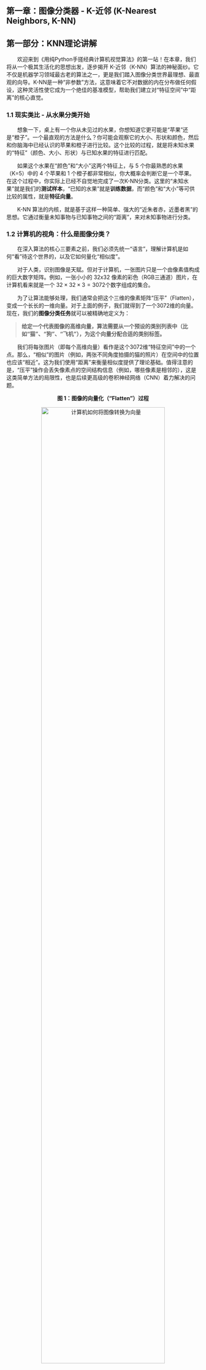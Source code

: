 ## 第一章：图像分类器 - K-近邻 (K-Nearest Neighbors, K-NN)

## 第一部分：KNN理论讲解
&emsp;&emsp;欢迎来到《用纯Python手搓经典计算机视觉算法》的第一站！在本章，我们将从一个极其生活化的思想出发，逐步揭开 K-近邻（K-NN）算法的神秘面纱。它不仅是机器学习领域最古老的算法之一，更是我们踏入图像分类世界最理想、最直观的向导。K-NN是一种“非参数”方法，这意味着它不对数据的内在分布做任何假设，这种灵活性使它成为一个绝佳的基准模型，帮助我们建立对“特征空间”中“距离”的核心直觉。

### 1.1 现实类比 - 从水果分类开始

&emsp;&emsp;想象一下，桌上有一个你从未见过的水果，你想知道它更可能是“苹果”还是“橙子”。一个最直观的方法是什么？你可能会观察它的大小、形状和颜色，然后和你脑海中已经认识的苹果和橙子进行比较。这个比较的过程，就是将未知水果的“特征”（颜色、大小、形状）与已知水果的特征进行匹配。

&emsp;&emsp;如果这个水果在“颜色”和“大小”这两个特征上，与 5 个你最熟悉的水果（K=5）中的 4 个苹果和 1 个橙子都非常相似，你大概率会判断它是一个苹果。在这个过程中，你实际上已经不自觉地完成了一次K-NN分类。这里的“未知水果”就是我们的**测试样本**，“已知的水果”就是**训练数据**，而“颜色”和“大小”等可供比较的属性，就是**特征向量**。

&emsp;&emsp;K-NN 算法的内核，就是基于这样一种简单、强大的“近朱者赤，近墨者黑”的思想。它通过衡量未知事物与已知事物之间的“距离”，来对未知事物进行分类。

### 1.2 计算机的视角：什么是图像分类？

&emsp;&emsp;在深入算法的核心三要素之前，我们必须先统一“语言”，理解计算机是如何“看”待这个世界的，以及它如何量化“相似度”。

&emsp;&emsp;对于人类，识别图像是天赋。但对于计算机，一张图片只是一个由像素值构成的巨大数字矩阵。例如，一张小小的 32x32 像素的彩色（RGB三通道）图片，在计算机看来就是一个 $32\times32 \times 3 = 3072$个数字组成的集合。

&emsp;&emsp;为了让算法能够处理，我们通常会把这个三维的像素矩阵“压平”（Flatten），变成一个长长的一维向量。对于上面的例子，我们就得到了一个3072维的向量。现在，我们的**图像分类任务**就可以被精确地定义为：

> **给定一个代表图像的高维向量，算法需要从一个预设的类别列表中（比如“猫”、“狗”、“飞机”），为这个向量分配合适的类别标签。**

&emsp;&emsp;我们将每张图片（即每个高维向量）看作是这个3072维“特征空间”中的一个点。那么，“相似”的图片（例如，两张不同角度拍摄的猫的照片）在空间中的位置也应该“相近”。这为我们使用“距离”来衡量相似度提供了理论基础。值得注意的是，“压平”操作会丢失像素点的空间结构信息（例如，哪些像素是相邻的），这是这类简单方法的局限性，也是后续更高级的卷积神经网络（CNN）着力解决的问题。
<p align="center"><b>图 1：图像的向量化（“Flatten”）过程</b></p>
<p align="center">
<img src="./assets/1-1_images_to_vector.png" alt="计算机如何将图像转换为向量" width="80%">
</p>
<p align="center" style="font-size: 14px; color: #6c757d; line-height: 1.5;">

> **说明：** 左侧是一个简化的$5 \times 5$单通道图像，其中红色代表前景（值为 1），灰色代表背景（值为 0）。
>经过“Flatten”操作后，它被转换为一个 25 维的一维行向量，算法将基于这个向量进行后续计算。



### 1.3 核心三要素

&emsp;&emsp;我们已经从生活例子中体会了 K-NN 的直觉思想：相似的对象往往有相似的属性。接下来，我们将从算法设计的角度，逐步把这种直觉形式化为可以计算的数学模型。要让这个简单的思想变成一个可以工作的算法，我们需要定义三个核心要素：

#### 1.3.1 距离度量 (Distance Metric)：如何定义“相似”？

&emsp;&emsp;“相似”是一个模糊的概念，在数学中，我们用“距离”来精确地衡量它。距离越近，代表相似度越高。在处理多维特征（比如一张图片的所有像素）时，最常用的两种距离计算方法是：

* **L2 距离 (欧氏距离, Euclidean Distance)**
  &emsp;&emsp;这可以想象成空间中两点间的直线距离，就像鸟的飞行路线，也是我们最熟悉、最直观的距离度量。例如，在二维空间中，点 A(1, 2) 和点 B(4, 6) 之间的 L2 距离是 $\sqrt{(4-1)^2 + (6-2)^2} = \sqrt{9+16} = 5$。因为 L2 距离计算了差值的平方，所以它对较大的差异（即异常值）非常敏感，一个维度上的巨大差异会显著影响整体距离。

* **L1 距离 (曼哈顿距离, Manhattan Distance)**
  &emsp;&emsp;这可以想象成在城市网格状的街道上，从一个十字路口走到另一个十字路口需要走过的街区总长度。它衡量的是两个点在标准坐标轴上的绝对轴距总和。对于同样的点 A(1, 2) 和 B(4, 6)，L1 距离是 $|4-1| + |6-2| = 3+4 = 7$。由于 L1 距离不进行平方操作，它对所有维度的差异都一视同仁，因此对异常值的鲁棒性比L2距离更好。

&emsp;&emsp;选择哪种距离度量，取决于数据的特征和具体的应用场景。对于图像像素这类同质化的特征，两者通常都可以取得不错的效果。

#### 1.3.2 K 值的选择：找多少个“邻居”？

&emsp;&emsp;K 值的选择，即邻居的数量，对模型的最终预测结果有决定性的影响。它是一个需要我们手动设置的“超参数”（Hyperparameter），直接关系到模型的复杂度和泛化能力。

* **K 值过小**：模型会变得非常敏感，容易受到噪声数据的影响。如果 K=1，模型仅仅依赖于最近的一个邻居。想象一个被错误标记的训练样本（一张猫的图片被标为“狗”），如果一个新的测试样本恰好离这个错误样本最近，1-NN分类器就会自信地做出错误判断。这会导致模型学习了训练集中的噪声和特例，而不是数据的整体规律，我们称之为**过拟合 (Overfitting)**。

* **K 值过大**：模型会变得非常“迟钝”，倾向于忽略数据中局部的、细微的特征。如果 K 值等于全体样本数量，那无论新样本是什么，预测结果都会是训练集中数量最多的那个类别，这显然不是我们想要的。过大的K值会使决策边界过于平滑，无法捕捉数据的复杂结构，我们称之为**欠拟合 (Underfitting)**。


&emsp;&emsp;选择一个合适的 K 值至关重要。在实际应用中，我们不能用测试集来选择K值（因为这相当于“作弊”），而是通常会采用一种叫做**交叉验证 (Cross-Validation)** 的方法：从训练集中分出一部分作为“验证集”，用剩余的训练数据训练模型，然后在验证集上评估不同K值的表现，最终选择表现最好的那个K值。为了避免投票时出现平局，K值通常被选为奇数。

<p align="center"><b>图 2：K 值对预测结果的影响（同一测试点）</b></p>

<div style="display: flex; justify-content: center; align-items: center; gap: 12px;">
  <figure style="text-align: center;">
    <img src="./assets/1-2_knn_k3.png" alt="K=3 邻域与预测（结果 B）" width="100%">
    <figcaption>图 2 (a)：K = 3 时预测结果 B</figcaption>
  </figure>
  <figure style="text-align: center;">
    <img src="./assets/1-3_knn_k5.png" alt="K=5 邻域与预测（结果 A）" width="100%">
    <figcaption>图 2 (b)：K = 5 时预测结果 A</figcaption>
  </figure>
</div>

> **说明：** 绿色星形为测试点；圆点为 Class A，叉号为 Class B；虚线圆表示到第 K 个邻居的距离。  
> K 越小，模型越“敏感”（可能过拟合）；K 越大，模型越“平滑”（可能欠拟合）。

### 1.3.3 分类决策规则 (Decision Rule)：如何根据邻居做决定？

&emsp;&emsp;找到了 K 个最相似的“邻居”后，我们就需要一个规则来做出最终的判断。

* **多数投票 (Majority Vote)**: 这是最常用、最简单的规则。在 K 个邻居中，分别统计每个类别的数量，数量最多的那个类别，就是我们对新样本的预测类别。每个邻居的“话语权”都是平等的。

* **距离加权投票 (Distance-weighted Voting)**: 一种更精细的策略。它认为，距离更近的邻居应该有更大的影响力。因此，每个邻居的投票权重可以设置为其距离的倒数（例如 $1/d$）。这样，即使在K个邻居中，某个类别的数量不占优，但如果属于该类别的邻居都离测试点非常近，它依然有可能胜出。这种方法可以有效减小K值选择对结果的影响。

### 1.4 算法的数学描述

&emsp;&emsp;现在，我们用更严谨的数学语言来统一描述 K-NN 的完整流程。

#### 1.4.1 距离度量公式

假设我们有两个 $n$ 维的样本点，$x = (x_1, x_2, ..., x_n)$ 和 $y = (y_1, y_2, ..., y_n)$；



* **L2 距离 (欧氏距离)** 的计算公式为：

$$
d_2(x, y) = \sqrt{\sum_{i=1}^{n} (x_i - y_i)^2}
$$

* **L1 距离 (曼哈顿距离)** 的计算公式为：

$$
d_1(x, y) = \sum_{i=1}^{n} |x_i - y_i|
$$

* **更一般地，Lp 距离 (闵可夫斯基距离) 的定义为**：

$$
d_p(x, y) = \left(\sum_{i=1}^{n} |x_i - y_i|^p\right)^{1/p}, \quad p \ge 1
$$

  其中，当 $p=1$ 时为曼哈顿距离，当 $p=2$ 时为欧氏距离。

<p align="center"><b>图 3：L1（曼哈顿）与 L2（欧氏）等距曲线对比</b></p>

<div style="display: flex; justify-content: center; align-items: center;">
  <figure style="text-align: center; width: 50%;">
    <img src="./assets/1-4_lp_iso_curves.png" alt="L1 与 L2 等距曲线对比" style="width:100%; border:1px solid #ccc; border-radius:6px;">

  </figure>
</div>

> **说明：**  
> L2（欧氏距离）的等距曲线为**圆形**，表示在所有方向上距离权重相同；  
> L1（曼哈顿距离）的等距曲线为**菱形**，表示沿坐标轴方向的距离占主导。  
> 因此，不同的距离度量会改变“邻域”的形状，进而影响 $N_k(x)$ 的组成和最终分类结果。


#### 1.4.2 分类决策的数学表达

&emsp;&emsp;给定一个测试样本 $x_{test}$，以及包含 $N$ 个样本的训练集 $D = \{(x_1, y_1), ..., (x_N, y_N)\}$，其中 $y_i$ 是样本 $x_i$ 的类别标签。K-NN 的预测过程可以分为以下两步：

1. **寻找邻居**：在训练集 $D$ 中，找到距离 $x_{test}$ 最近的 $K$ 个样本点，构成邻居集合 $N_k(x_{test})$。

2. **投票决策**：通过多数投票法做出预测，选择邻居集合中出现次数最多的类别作为预测结果 $\hat{y}$：

$$
\hat{y} = \underset{c}{\text{argmax}} \sum_{x_i, y_i \in N_k(x_{\text{test}})} I(y_i = c)
$$



&emsp;&emsp;这个公式看起来复杂，但它的含义非常直白：“对于每一个可能的类别 `c`，我们去统计邻居集合 $N_k(x_{test})$ 中有多少样本的标签 $y_i$ 等于 `c`（$I(\cdot)$ 是指示函数，条件成立时为 1，否则为 0）。最后，我们选择那个让总和最大的类别作为最终的预测结果 $\hat{y}$。”

### 1.5 算法实现流程

<p align="center"><b>K-NN 算法预测流程图</b></p>
<p align="center">
  <img src="./assets/knn.svg" alt="K-NN 算法预测流程图" width="100%">
</p>

&emsp;&emsp;K-NN 分类器的预测过程可以形式化地描述为以下算法。该算法的输入为一个测试样本，输出为其预测的类别标签。

---
**算法 1：K-近邻分类算法**

**输入：**

* 测试样本 $x_{test}$

* 训练集 $D = \{(x_1, y_1), (x_2, y_2), ..., (x_N, y_N)\}$

* 邻居数 $K$

* 距离度量函数 $d(\cdot, \cdot)$

**输出：**

* 测试样本的预测类别 $\hat{y}$

**方法：**

1. **初始化距离集合**：创建一个空列表 $L$。

2. **计算距离**：对于 $i$ 从 $1$ 到 $N$，执行以下操作：
   a.  计算 $x_{test}$ 与训练样本 $x_i$ 之间的距离 $dist = d(x_{test}, x_i)$。这是预测阶段计算开销最大的部分，总时间复杂度为 $O(N \cdot D)$，其中 $D$ 是数据维度。
   b.  将序对 $(dist, y_i)$ 存入列表 $L$。

3. **排序**：根据距离 $dist$ 对列表 $L$ 进行升序排序。这一步的时间复杂度通常为 $O(N \log N)$。

4. **确定邻居**：选取排序后列表 $L$ 的前 $K$ 个元素，构成最近邻集合 $N_k$。

5. **投票决策**：在集合 $N_k$ 中，通过多数投票法（或加权投票法）确定出现次数最多的类别。

6. **返回结果**：将出现次数最多的类别作为预测结果 $\hat{y}$ 并返回。

*要对整个测试集进行预测，只需对测试集中的每一个样本* $x_{test}$ *独立执行以上算法即可。*

---

&emsp;&emsp;为了提高效率，可以不必对整个列表进行完整排序，而只需找到前 K 小的元素即可，这可以通过更高效的数据结构（如堆）将复杂度优化到 $O(N \log K)$。在更高级的应用中，还会使用KD树、球树等空间数据结构来加速第2步的邻居搜索过程。

### 1.6 优缺点分析

&emsp;&emsp;该算法具有简单直观的特点，其原理易于理解，实现过程简便且可解释性强。它属于“**懒惰学习**”(Lazy Learning)，在训练阶段仅需存储数据，无需进行耗时的计算。同时，它对数据分布没有特别假设，能很好地适应各种非线性可分的数据，并且天然支持多分类问题，无需任何修改便可直接应用于多分类场景。

&emsp;&emsp;此算法也存在一些不足。在预测阶段，它需要计算新样本与所有训练样本的距离，当训练集规模很大时，计算复杂度极高，非常耗时。它对**样本不平衡问题**较为敏感，若数据集中某个类别的样本数量远多于其他类别，模型往往会倾向于预测多数类。此外，在非常高维的空间中，由于所有点之间的距离可能趋向于相等，“距离”概念可能失去意义，即出现“**维度灾难**”，导致算法在高维数据中失效。而且，该算法对特征缩放敏感，若不同特征的数值范围差异巨大，数值范围大的特征会在距离计算中占据主-导，因此通常需要先对数据进行标准化处理。
### 1.7 小结与拓展

&emsp;&emsp;K-NN 算法通过“少数服从多数”的邻居投票策略，为我们提供了一种最直观、最简单的分类方法。理解 K-NN 不仅能帮助我们掌握一种实用的分类算法，更为后续学习更复杂的模型打下了坚实基础。

#### 拓展思考

1. **非参数模型的意义**：K-NN 是一个典型的非参数模型。它不对数据的内在分布做任何假设，模型复杂度会随着训练数据的增多而增加。它的“模型”就是全部训练数据本身。这与参数模型（如线性回归）形成对比，后者将数据的所有信息压缩到一组固定数量的参数（权重）中，无论数据量多大，模型大小不变。

2. **概率视角**：如果将邻居的投票比例视为对各类别的后验概率估计，K-NN 也可以被理解为一种基于经验分布的、非常直接的概率分类器。例如，若K=5的邻居中有3个是猫，2个是狗，我们可以认为该样本是猫的概率为60%，是狗的概率为40%。这为我们提供了预测的置信度。

3. **维度灾难的本质**：随着维度的增加，高维空间会变得极其稀疏，任意两点之间的距离差异会变得不明显（都很大），从而削弱了 K-NN 算法赖以生存的“邻近”概念的区分能力。应对维度灾难的常用方法包括特征选择（挑选最重要的特征）和特征提取/降回维（如使用主成分分析PCA等方法将高维数据投影到低维空间）。


## 第二部分：代码实现详解

&emsp;&emsp;理论是指导思想，而高质量的代码则是将思想变为现实的艺术。在本节中，我们将深入 `knn_classifier.py` 的内部，像剥洋葱一样，一层层地解析我们是如何用纯 NumPy 将 K-NN 算法的核心逻辑转化为健壮、高效的程序的。我们将重点关注几个体现了“工程智慧”的关键设计。

### 2.1 `KNNClassifier` 类设计：搭建算法的骨架

&emsp;&emsp;为了将算法封装成一个可复用、接口清晰的模块，我们首先设计了 `KNNClassifier` 这个类。它的核心设计遵循了“懒惰学习”的本质，将数据存储与计算预测分离。

&emsp;&emsp;我们先来看一下这个类的基本框架：

```python
class KNNClassifier:
    def __init__(self, p: float = 2.0) -> None:
        # ... 初始化 ...
        pass
    
    def fit(self, X: np.ndarray, y: np.ndarray) -> "KNNClassifier":
        # ... 存储数据 ...
        pass
        
    def predict(self, X: np.ndarray, k: int = 5, ...) -> np.ndarray:
        # ... 进行预测 ...
        pass
```

可以看到，整个类的结构由三个核心方法组成，每个方法职责分明：

* `def __init__(self, p: float = 2.0) -> None:`
    分类器在初始化时，只接收一个用于定义距离度量方式的参数 `p`（闵可夫斯基距离的阶数，默认为2，即欧氏距离）。此时，模型内部不包含任何数据，它只是一个定义了“如何测量距离”的空壳。

* `def fit(self, X: np.ndarray, y: np.ndarray) -> "KNNClassifier":`
    此方法完美体现了 K-NN 的“懒惰”特性。与需要耗时学习参数的复杂模型不同，这里的 `fit` 方法不进行任何计算。它的唯一职责就是接收训练数据 `X` 和训练标签 `y`，然后将它们“记住”（存为类的内部变量 `self._X` 和 `self._y`）。所有的“重活”都被推迟到了预测阶段。

* `def predict(self, X: np.ndarray, k: int = 5, ... ) -> np.ndarray:`
    这才是算法的核心计算所在。它接收新的测试数据 `X`，并要求在此时才指定邻居数量 `k`。这种设计提供了极大的灵活性，允许我们在不重新“训练”模型的情况下，轻松地用不同的 `k` 值进行多次实验，这对于超参数调优至关重要。


### 2.2 核心亮点 1：从循环到向量化的高效距离计算

&emsp;&emsp;K-NN 预测阶段最大的性能瓶颈在于计算一个测试样本与所有训练样本之间的距离。最朴素、最直观的方法，就是使用两层 for 循环，像这样：

```python
# 一种非常低效的实现方式 (两层循环)
# (此代码为教学示例，并未包含在最终的 knn_classifier.py 中)
num_test = X_test.shape[0]
num_train = self.X_train.shape[0]
dists = np.zeros((num_test, num_train))
for i in range(num_test):
    for j in range(num_train):
        dists[i, j] = np.sqrt(np.sum((X_test[i] - self.X_train[j])**2))
```

&emsp;&emsp;这种方法在处理大数据时效率极低。为了解决这个问题，我们利用了 NumPy 强大的能力，将循环操作转换为了高效的矩阵运算。对于最常用的 L2 (欧氏) 距离，其距离的平方可以利用线性代数公式展开：

$$
|A-B|^2 = |A|^2 + |B|^2 - 2A \cdot B^T
$$

&emsp;&emsp;这个公式的巧妙之处在于，它将一个涉及逐元素相减的复杂运算，拆解成了三个独立的、可以被高度优化的矩阵/向量运算。我们的 `_pairwise_minkowski` 函数正是基于此原理实现：

```python
# knn/knn_classifier.py (部分代码)

# ...
if p == 2:
    # 1. 计算 A 中每个向量的平方和 ||A||^2
    A2 = np.sum(A * A, axis=1, keepdims=True)  # 形状: (m,1)

    # 2. 计算 B 中每个向量的平方和 ||B||^2
    B2 = np.sum(B * B, axis=1, keepdims=True).T  # 形状: (1,n)

    # 3. 计算两个矩阵的点积 2A·B^T
    G = A @ B.T  # 形状: (m,n)

    # 4. 组合三部分得到距离的平方
    sq = A2 + B2 - 2.0 * G

    # 5. 最后开方得到最终的欧氏距离
    return np.sqrt(sq, dtype=A.dtype)
```

&emsp;&emsp;在这段代码中，`np.sum` 和 `@`（矩阵乘法）都可以调用底层高度优化的线性代数库（BLAS），其计算速度远非 Python 的 for 循环所能比拟。更重要的是，这个方法避免了在内存中创建一个巨大的、形状为 `(测试样本数, 训练样本数, 特征维度)` 的中间数组，从而极大地提升了计算效率和内存使用效率。


### 2.3 核心亮点 2：严谨的投票平局打破规则

&emsp;&emsp;在多数投票环节，一个常见但容易被忽略的问题是：如果多个类别的票数完全相同怎么办？例如，当 K=4 时，可能有 2 个邻居是“猫”，2 个是“狗”。一个健壮的算法必须能够在这种情况下，给出一个确定性的、不含糊的预测结果。

&emsp;&emsp;为此，我们设计了一个严谨的“三步平局打破规则”，并在 `_vote_with_tiebreak` 函数中实现。其逻辑如下：

1.  **多数票优先**：首先，通过 `np.unique` 统计所有邻居的标签，找到票数最多的那个类别。如果只有一个类别票数最高，那么它就是胜者。

```python
unique_labels, counts = np.unique(labels, return_counts=True)
max_count = np.max(counts)
candidates = unique_labels[counts == max_count]
if candidates.size == 1:
return candidates[0]
```

2.  **距离和次之**：如果存在多个票数并列的候选类别，代码会进入下一步。它会遍历这些候选者，并为每一个候选者计算其对应邻居的**距离总和**。我们优先选择那个距离总和更小的类别，因为这代表它在整体上离测试点更“近”。

```python
# (在 for 循环中)
mask = labels == lab
s = float(np.sum(dists[mask]))
if best_sum is None or s < best_sum:
best_sum = s
best_label = lab
```

3.  **标签值兜底**：在极小概率下，如果连距离总和都完全一样，代码会选择**数值上更小**的那个类别标签（例如，在“3”和“8”之间选择“3”）。这一步是最终的保障，确保无论输入如何，函数的输出总是唯一的、可复现的。

```python
# (在 for 循环的条件判断中)
... or (s == best_sum and lab < best_label):
best_sum = s
best_label = lab
```

&emsp;&emsp;通过这些精心设计的细节，我们的 `KNNClassifier` 不仅是一个能工作的模型，更是一个在效率和健壮性上都经过深思熟虑的工程实现。

## 第三部分：实验结果与分析

&emsp;&emsp;理论和代码最终都需要通过实验来检验。在本节中，我们将展示 `KNNClassifier` 在多个标准和自定义数据集上的表现，并对实验结果进行深入的分析与讨论。

### 3.1 实验总览与运行指南

&emsp;&emsp;为了全面地评估我们手搓的 K-NN 算法，我们设计并运行了 5 个独立的实验。所有实验脚本都位于 `knn/experiments/` 目录下，并且可以通过命令行灵活地调用。

&emsp;&emsp;在运行任何实验前，请确保您已处在项目根目录 (`cs-vision-homework/`) 下，并已激活 Python 虚拟环境 (`source venv/bin/activate`)。

| 实验脚本 | 数据集 | 核心功能与产出 | 示例运行指令 |
| :--- | :--- | :--- | :--- |
| `toy_dataset.py` | 2D 虚拟数据 | 可视化不同 K 值下的**决策边界**，直观理解过拟合与欠拟合。 | `python3 -m knn.experiments.toy_dataset --k 1` |
| `digits_experiment.py` | Digits (8x8) | 在低维手写数字上分类，生成**混淆矩阵**以评估模型在各类别上的表现。 | `python3 -m knn.experiments.digits_experiment --k 3` |
| `mnist_experiment.py` | MNIST (28x28) | 在更大型的手写数字集上分类，并检验模型在更大规模数据上的性能。 | `python3 -m knn.experiments.mnist_experiment --k 3` |
| `image_folder.py` | 自定义图片 | **通用性最强**的实验，可对任意按文件夹分类的图片进行分类，并支持自动下载。 | `python3 -m knn.experiments.image_folder --data-dir ./data/flower_photos --download-url <URL>` |
| `cifar10_experiment.py`| CIFAR-10 | 在复杂的彩色图像数据集上进行大规模实验，寻找最优 K 值。 | `python3 -m knn.experiments.cifar10_experiment` |

### 3.2 核心实验结果展示

&emsp;&emsp;我们将重点展示几个最具代表性的实验结果，以揭示 K-NN 算法的特性与能力边界。

#### 3.2.1 CIFAR-10 实验：寻找最优 K 值

&emsp;&emsp;我们在完整的 CIFAR-10 数据集（50000 训练样本，10000 测试样本）上，使用 L2 距离测试了一系列 K 值，实验结果如下：

| K 值 | 准确率 (Accuracy) |
| :--: | :---------------: |
|  1   |      0.3539       |
|  3   |      **0.3561** |
|  5   |      0.3547       |
|  8   |      0.3525       |
|  10  |      0.3490       |
|  12  |      0.3508       |
|  15  |      0.3487       |
|  20  |      0.3374       |

<p align="center"><b>图 4：CIFAR-10 实验部分预测结果 (K=3)</b></p>
<p align="center">
<img src="./experiments/cifar10_results/cifar10_prediction_visualization.png" alt="CIFAR-10 预测结果" width="80%">
</p>

&emsp;&emsp;从结果中可以清晰地看到，K-NN 在这个复杂的彩色图像数据集上的表现并不理想，最佳准确率仅为 **35.61%**，出现在 **K=3** 时。

#### 3.2.2 Digits 与 MNIST 实验：在高对比度场景下的优异表现

&emsp;&emsp;与在 CIFAR-10 上的挣扎表现不同，当面对背景干净、目标居中、类内差异小的手写数字数据集时，我们的 K-NN 分类器展现出了惊人的性能。在 Digits (8x8) 数据集上，准确率轻松达到了 **98.89%**；在更大规模的 MNIST 数据集上，准确率也高达 **96.91%**。

<p align="center"><b>图 5：Digits (左) 与 MNIST (右) 数据集上的混淆矩阵</b></p>
<div style="display: flex; justify-content: center; align-items: center; gap: 12px;">
  <figure style="text-align: center;">
    <img src="./experiments/digits_results/digits_confusion_matrix.png" alt="Digits 混淆矩阵" width="100%">
    <figcaption>图 5 (a)：Digits 混淆矩阵 (K=3, 准确率 98.89%)</figcaption>
  </figure>
  <figure style="text-align: center;">
    <img src="./experiments/mnist_results/mnist_confusion_matrix.png" alt="MNIST 混淆矩阵" width="100%">
    <figcaption>图 5 (b)：MNIST 混淆矩阵 (K=3, 准确率 96.91%)</figcaption>
  </figure>
</div>

&emsp;&emsp;两份混淆矩阵的对角线都非常“明亮”，表示绝大多数样本都被正确分类，证明了 K-NN 在处理这类结构化数据时的有效性。

#### 3.2.3 Toy Dataset 实验：决策边界的可视化

&emsp;&emsp;为了直观地理解 K 值对模型复杂度的影响，我们在二维虚拟数据集上绘制了决策边界。

<p align="center"><b>图 6：不同 K 值下的决策边界对比</b></p>
<div style="display: flex; justify-content: center; align-items: center; gap: 12px;">
  <figure style="text-align: center;">
    <img src="./experiments/toy_dataset_results/decision_boundary_k1_p2.png" alt="K=1 时的决策边界" width="100%">
    <figcaption>图 6 (a)：K=1 时，边界复杂，出现“半岛”，有过拟合倾向。</figcaption>
  </figure>
  <figure style="text-align: center;">
    <img src="./experiments/toy_dataset_results/decision_boundary_k15_p2.png" alt="K=15 时的决策边界" width="100%">
    <figcaption>图 6 (b)：K=15 时，边界变得平滑，泛化能力更强。</figcaption>
  </figure>
</div>

> **[提示]**：要生成 K=15 的图，你需要运行 `python3 -m knn.experiments.toy_dataset --k 15`。

### 3.3 结果分析与讨论：为何性能差异如此巨大？

&emsp;&emsp;实验结果提出了一个核心问题：**为什么我们手搓的 K-NN 模型，在 MNIST 和 Digits 数据集上能轻松达到 96% 以上的惊人准确率，而在更“真实”的 CIFAR-10 和 Flower Photos 数据集上却只有 30-35% 左右？**

&emsp;&emsp;答案深刻地揭示了 K-NN 这类基于“像素距离”的简单模型的**核心局限性**。

1.  **数据集的本质差异**
    * **MNIST/Digits**：这些数据集的图像具有高度的结构化特征：**黑白、居中、背景干净、类内差异小**（数字“7”的写法都差不多）。在这种理想条件下，两张图片像素值的 L2 距离，可以很好地近似它们在内容上的相似度。
    * **CIFAR-10/Flower Photos**：这是一个更接近现实世界的“野外”数据集。图片是**彩色**的（即使我们转成了灰度），物体的位置、姿态、光照、背景都千变万化，**类内差异巨大**（“狗”可以是任何品种，“玫瑰”可以有任何颜色）。在这种情况下，两张图片像素值的 L2 距离几乎完全失效。一张白狗在草地上的图片，可能在像素上离一张白猫在床上的图片更近，而不是离一张黑狗在沙滩上的图片更近。

2.  **“维度灾难”的体现**
    * CIFAR-10 的特征维度（$32 \times 32 \times 3 = 3072$）远高于 MNIST（$28 \times 28 = 784$）和 Digits（$8 \times 8 = 64$）。
    * 正如我们在理论部分讨论的，随着维度的急剧增加，高维空间会变得异常“空旷”，所有点之间的距离都趋向于变得非常大且彼此相近。“邻居”这个概念本身变得模糊，算法的性能因此下降。

**结论**
&emsp;&emsp;这次丰富的实验有力地证明了，对于复杂的真实世界图像分类任务，直接在原始像素上应用 K-NN 算法效果有限。模型必须具备**学习“特征”**的能力——即从原始像素中提取出更高层、更抽象、对平移、旋转、光照等变化不敏感的信息——才能取得好的效果。

&emsp;&emsp;这个结论，完美地引出了我们下一个小作业——**Softmax 线性分类器**，以及后续的**神经网络**和 **CNN**。它们正是为了解决“特征学习”这个问题而诞生的。